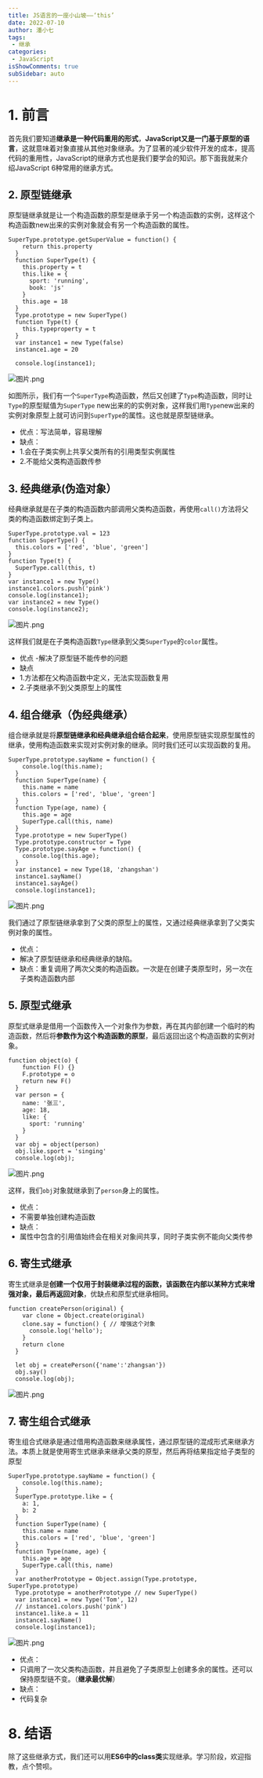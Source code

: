 ```yaml
---
title: JS语言的一座小山坡——‘this’  
date: 2022-07-10
author: 潘小七
tags:
 - 继承
categories: 
 - JavaScript
isShowComments: true  
subSidebar: auto
---
```


# 1. 前言

首先我们要知道**继承是一种代码重用的形式**，**JavaScript又是一门基于原型的语言**，这就意味着对象直接从其他对象继承。为了显著的减少软件开发的成本，提高代码的重用性，JavaScript的继承方式也是我们要学会的知识。那下面我就来介绍JavaScript 6种常用的继承方式。
##  2. 原型链继承

原型链继承就是让一个构造函数的原型是继承于另一个构造函数的实例，这样这个构造函数new出来的实例对象就会有另一个构造函数的属性。

```
SuperType.prototype.getSuperValue = function() {
    return this.property
  }
  function SuperType(t) {
    this.property = t
    this.like = {
      sport: 'running',
      book: 'js'
    }
    this.age = 18
  }
  Type.prototype = new SuperType()
  function Type(t) {
    this.typeproperty = t
  }
  var instance1 = new Type(false)
  instance1.age = 20

  console.log(instance1);
```

![图片.png](https://p3-juejin.byteimg.com/tos-cn-i-k3u1fbpfcp/020c6f50ce674beb922da110445320e7~tplv-k3u1fbpfcp-watermark.image?)

如图所示，我们有一个`SuperType`构造函数，然后又创建了`Type`构造函数，同时让`Type`的原型赋值为`SuperType` new出来的的实例对象，这样我们用`Type`new出来的实例对象原型上就可访问到`SuperType`的属性。这也就是原型链继承。

- 优点：写法简单，容易理解
- 缺点：
- 1.会在子类实例上共享父类所有的引用类型实例属性
- 2.不能给父类构造函数传参
##  3. 经典继承(伪造对象）
经典继承就是在子类的构造函数内部调用父类构造函数，再使用`call()`方法将父类的构造函数绑定到子类上。
```
SuperType.prototype.val = 123
function SuperType() {
  this.colors = ['red', 'blue', 'green']
}
function Type(t) {
  SuperType.call(this, t)
}
var instance1 = new Type()
instance1.colors.push('pink')
console.log(instance1);
var instance2 = new Type()
console.log(instance2);
```


![图片.png](https://p9-juejin.byteimg.com/tos-cn-i-k3u1fbpfcp/fa83dc6b63f2487eb66a25925a9a1c01~tplv-k3u1fbpfcp-watermark.image?)

这样我们就是在子类构造函数`Type`继承到父类`SuperType`的`color`属性。
- 优点
-解决了原型链不能传参的问题
- 缺点
- 1.方法都在父构造函数中定义，无法实现函数复用
- 2.子类继承不到父类原型上的属性
##  4. 组合继承（伪经典继承）
组合继承就是将**原型链继承和经典继承组合结合起来**，使用原型链实现原型属性的继承，使用构造函数来实现对实例对象的继承。同时我们还可以实现函数的复用。
```
SuperType.prototype.sayName = function() {
    console.log(this.name);
  }
  function SuperType(name) {
    this.name = name
    this.colors = ['red', 'blue', 'green']
  }
  function Type(age, name) {
    this.age = age
    SuperType.call(this, name)
  }
  Type.prototype = new SuperType()
  Type.prototype.constructor = Type
  Type.prototype.sayAge = function() {
    console.log(this.age);
  }
  var instance1 = new Type(18, 'zhangshan')
  instance1.sayName()
  instance1.sayAge()
  console.log(instance1);
```

![图片.png](https://p3-juejin.byteimg.com/tos-cn-i-k3u1fbpfcp/76afb1edb42d4fb98d5bb4d83207ca57~tplv-k3u1fbpfcp-watermark.image?)

我们通过了原型链继承拿到了父类的原型上的属性，又通过经典继承拿到了父类实例对象的属性。
- 优点：
- 解决了原型链继承和经典继承的缺陷。
- 缺点：重复调用了两次父类的构造函数。一次是在创建子类原型时，另一次在子类构造函数内部
##  5. 原型式继承
原型式继承是借用一个函数传入一个对象作为参数，再在其内部创建一个临时的构造函数，然后将**参数作为这个构造函数的原型**，最后返回出这个构造函数的实例对象。
```
function object(o) {
    function F() {}
    F.prototype = o
    return new F()
  }
  var person = {
    name: '张三',
    age: 18,
    like: {
      sport: 'running'
    }
  }
  var obj = object(person)
  obj.like.sport = 'singing'
  console.log(obj);
```

![图片.png](https://p3-juejin.byteimg.com/tos-cn-i-k3u1fbpfcp/7a6b4c149595429eaa79cc1bf7b90364~tplv-k3u1fbpfcp-watermark.image?)

这样，我们`obj`对象就继承到了`person`身上的属性。
- 优点：
- 不需要单独创建构造函数
- 缺点：
- 属性中包含的引用值始终会在相关对象间共享，同时子类实例不能向父类传参
##  6. 寄生式继承
寄生式继承是**创建一个仅用于封装继承过程的函数，该函数在内部以某种方式来增强对象，最后再返回对象**，优缺点和原型式继承相同。
```
function createPerson(original) {
    var clone = Object.create(original)
    clone.say = function() { // 增强这个对象
      console.log('hello');
    }
    return clone
  }

  let obj = createPerson({'name':'zhangsan'})
  obj.say()
  console.log(obj);
```

![图片.png](https://p6-juejin.byteimg.com/tos-cn-i-k3u1fbpfcp/d25a320b284f429582bf59d20647732b~tplv-k3u1fbpfcp-watermark.image?)

## 7. 寄生组合式继承
寄生组合式继承是通过借用构造函数来继承属性，通过原型链的混成形式来继承方法。本质上就是使用寄生式继承来继承父类的原型，然后再将结果指定给子类型的原型
```
SuperType.prototype.sayName = function() {
    console.log(this.name);
  }
  SuperType.prototype.like = {
    a: 1,
    b: 2
  }
  function SuperType(name) {
    this.name = name
    this.colors = ['red', 'blue', 'green']
  }
  function Type(name, age) {
    this.age = age
    SuperType.call(this, name)
  }
  var anotherPrototype = Object.assign(Type.prototype, SuperType.prototype)
  Type.prototype = anotherPrototype // new SuperType()
  var instance1 = new Type('Tom', 12)
  // instance1.colors.push('pink')
  instance1.like.a = 11
  instance1.sayName()
  console.log(instance1);
```
![图片.png](https://p3-juejin.byteimg.com/tos-cn-i-k3u1fbpfcp/a087f2f8202d44b88b9315c08ca25b48~tplv-k3u1fbpfcp-watermark.image?)
- 优点：
- 只调用了一次父类构造函数，并且避免了子类原型上创建多余的属性。还可以保持原型链不变。（**继承最优解**）
- 缺点：
- 代码复杂
# 8. 结语
除了这些继承方式，我们还可以用**ES6中的class类**实现继承。学习阶段，欢迎指教，点个赞呗。